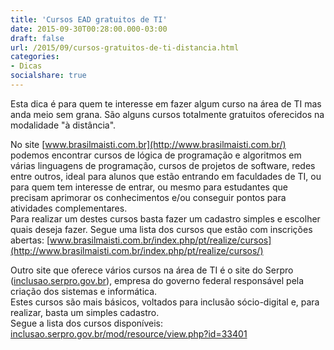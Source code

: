 ```yaml
---
title: 'Cursos EAD gratuitos de TI'
date: 2015-09-30T00:28:00.000-03:00
draft: false
url: /2015/09/cursos-gratuitos-de-ti-distancia.html
categories: 
- Dicas
socialshare: true
---
```


Esta dica é para quem te interesse em fazer algum curso na área de TI mas anda meio sem grana. São alguns cursos totalmente gratuitos oferecidos na modalidade "à distância".  
 
<!--more-->

 
No site [www.brasilmaisti.com.br](http://www.brasilmaisti.com.br/) podemos encontrar cursos de lógica de programação e algoritmos em várias linguagens de programação, cursos de projetos de software, redes entre outros, ideal para alunos que estão entrando em faculdades de TI, ou para quem tem interesse de entrar, ou mesmo para estudantes que precisam aprimorar os conhecimentos e/ou conseguir pontos para atividades complementares.  
Para realizar um destes cursos basta fazer um cadastro simples e escolher quais deseja fazer. Segue uma lista dos cursos que estão com inscrições abertas: [www.brasilmaisti.com.br/index.php/pt/realize/cursos](http://www.brasilmaisti.com.br/index.php/pt/realize/cursos/)

Outro site que oferece vários cursos na área de TI é o site do Serpro ([inclusao.serpro.gov.br](https://inclusao.serpro.gov.br/)), empresa do governo federal responsável pela criação dos sistemas e informática.  
Estes cursos são mais básicos, voltados para inclusão sócio-digital e, para realizar, basta um simples cadastro.  
Segue a lista dos cursos disponíveis: [inclusao.serpro.gov.br/mod/resource/view.php?id=33401](https://inclusao.serpro.gov.br/mod/resource/view.php?id=33401/)
